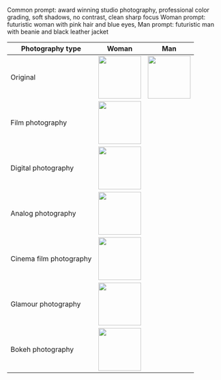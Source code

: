 Common prompt: award winning studio photography, professional color grading, soft shadows, no contrast, clean sharp focus
Woman prompt: futuristic woman with pink hair and blue eyes, 
Man prompt: futuristic man with beanie and black leather jacket

| Photography type | Woman | Man |
| --- | --- | --- |
| Original | <img src="https://user-images.githubusercontent.com/1231687/222822961-86dad3d1-e651-43bf-8890-3313e609989f.png" width=100 height=100 /> | <img src="https://user-images.githubusercontent.com/1231687/222822916-757cea71-2d6b-48f2-9c2a-6b59bfee4c6a.png" width=100 height=100 /> | 
| Film photography | <img src="https://user-images.githubusercontent.com/1231687/222823796-0671b315-60ac-4605-9a65-e03096ae9cf0.png" width=100 /> |  |
| Digital photography | <img src="https://user-images.githubusercontent.com/1231687/222823943-6ebc9c5e-ba58-4700-84d0-752211236583.png" width=100 /> |  |
| Analog photography | <img src="https://user-images.githubusercontent.com/1231687/222824213-6a3416c1-8a14-40e7-9751-d74afc4c4d96.png" width=100 /> | |
| Cinema film photography | <img src="https://user-images.githubusercontent.com/1231687/222824353-2fa6c35b-c74c-4ff4-babc-9b68bc9f21b8.png" width=100 /> | | Magazine photography | <img src="https://user-images.githubusercontent.com/1231687/222824479-088e6a77-416e-4768-ad3c-1a6bb460620a.png" width=100 /> |  |
| Glamour photography | <img src="https://user-images.githubusercontent.com/1231687/222824578-1a33d464-53f4-405d-92ca-40bcccfb6fef.png" width=100 /> |  |
| Bokeh photography | <img src="https://user-images.githubusercontent.com/1231687/222824720-135a6d6e-342a-49c4-a904-fda6d5378f16.png" width=100 /> | |







